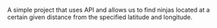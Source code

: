 A simple project that uses API and allows us to find ninjas located at a certain given distance from the specified latitude and longitude.

